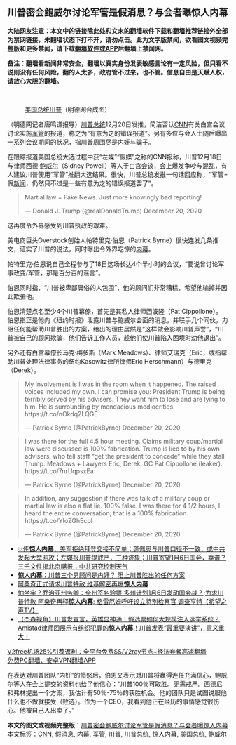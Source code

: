  <h2>川普密会鲍威尔讨论军管是假消息？与会者曝惊人内幕</h2> <p class="notice"><b>大陆网友注意：本文中的链接除此处和文末的<a href="https://github.com/bannedbook/fanqiang" >翻墙</a>软件下载和<a href="https://github.com/killgcd/justmysocks/blob/master/README.md">翻墙推荐</a>链接外全部为禁网链接，未翻墙状态下打不开，请勿点击。此为文字版禁闻，欲看图文视频完整版和更多禁闻，请下载<a href="https://github.com/bannedbook/fanqiang">翻墙软件或APP</a>后翻墙上禁闻网。</p><p>备注：翻墙看新闻非常安全，翻墙以真实身份发表敏感言论有一定风险，但只看不说则没有任何风险，翻的人太多，政府管不过来，也不管。信息自由是天赋人权，请放心大胆的翻墙。</b></p>  <div class="entry"> <br /> <figure><figcaption class="wp-caption-text"><a href="https://www.bannedbook.org/bnews/tag/%e7%be%8e%e5%9b%bd%e6%80%bb%e7%bb%9f/" class="st_tag internal_tag" rel="tag" title="标签 美国总统 下的日志">美国总统</a><a href="https://www.bannedbook.org/bnews/tag/%e5%b7%9d%e6%99%ae/" class="st_tag internal_tag" rel="tag" title="标签 川普 下的日志">川普</a>（明德网合成图）</figcaption></figure> <p>（明德网记者唐鸣谦报导）<a href="https://www.bannedbook.org/bnews/tag/%E5%B7%9D%E6%99%AE%E6%80%BB%E7%BB%9F/" class="st_tag internal_tag" rel="tag" title="标签 川普总统 下的日志">川普总统</a>12月20日发推，简洁否认<a href="https://www.bannedbook.org/bnews/tag/cnn/" class="st_tag internal_tag" rel="tag" title="标签 CNN 下的日志">CNN</a>有关白宫会议讨论实施<a href="https://www.bannedbook.org/bnews/tag/%E5%86%9B%E7%AE%A1/" class="st_tag internal_tag" rel="tag" title="标签 军管 下的日志">军管</a>的报道，称之为“有意为之的错误报道”。另有多位与会人士随后曝出一系列会议期间的状况，指川普周围尽是内奸与骗子。</p> <p>在跟踪报道美国总统大选过程中获“左媒”“假媒”之称的CNN报称，川普12月18日与律师西德·<a href="https://www.bannedbook.org/bnews/tag/%e9%b2%8d%e5%a8%81%e5%b0%94/" class="st_tag internal_tag" rel="tag" title="标签 鲍威尔 下的日志">鲍威尔</a>（Sidney Powell）等人于白宫会谈，会上爆发争吵与混乱，有人建议川普使用“军管”推翻大选结果。很快，川普总统发推一句话回应称，“军管=假<span class='wp_keywordlink_affiliate'><a href="https://www.bannedbook.org/" title="新闻">新闻</a></span>，仍然只不过是一些有意为之的错误报道罢了”。</p> <blockquote class="twitter-tweet" data-width="550" data-dnt="true"> <p>Martial law = Fake News. Just more knowingly bad reporting!</p> <p>&mdash; Donald J. Trump (@realDonaldTrump) December 20, 2020</p>  </blockquote> <p>这再度令外界感受到川普执政的艰难。</p> <p>美电商巨头Overstock创始人帕特里克·伯恩（Patrick Byrne）很快连发几条推文，证实了川普的说法，同时曝出令外界吃惊的<span class='wp_keywordlink_affiliate'><a href="https://www.bannedbook.org/bnews/ccpdope/" title="中共高层内幕" target="_blank">内幕</a></span>。</p> <p>帕特里克·伯恩说自己全程参与了18日这场长达4个半小时的会议，“要说曾讨论军事政变/军管，那是百分百的谣言”。</p> <p>伯恩同时指，“川普被卑鄙庸俗的人包围”，他的顾问们非常糟糕，希望他输掉并因此欺骗他。</p>  <p>伯恩清楚点名至少4个川普幕僚，首先是其私人律师西波隆（Pat Cippollone）。伯恩指正是他向《纽约时报》泄露川普与鲍威尔会面的消息，并联手几个同伙，力阻任何能帮助川普胜出的方案，给出的理由居然是“这样做会影响川普声誉”，“川普被自己的顾问欺骗，他们告诉工作人员，趁他们使川普陷入困境时劝他退出”。</p> <p>另外还有白宫幕僚长马克·梅多斯（Mark Meadows）、律师艾瑞克（Eric，或指帮助川普处理法律事务的纽约Kasowitz律所律师Eric Herschmann）与德里克（Derek）。</p> <blockquote class="twitter-tweet" data-width="550" data-dnt="true"> <p>My involvement is I was in the room when it happened. The raised voices included my own. I can promise you: President Trump is being terribly served by his advisers. They want him to lose and are lying to him. He is surrounding by mendacious mediocrities. https://t.co/nOkdq2LQGE</p> <p>&mdash; Patrick Byrne (@PatrickByrne) December 20, 2020</p>  </blockquote> <blockquote class="twitter-tweet" data-width="550" data-dnt="true"> <p>I was there for the full 4.5 hour meeting. Claims military coup/martial law were discussed is 100% fabrication. Trump is lied to by his own advisers, who tell staff “get the president to concede“ while they stall Trump. Meadows + Lawyers Eric, Derek, GC Pat Cippollone (leaker). https://t.co/7nrUqpsxEa</p> <p>&mdash; Patrick Byrne (@PatrickByrne) December 20, 2020</p> </blockquote> <blockquote class="twitter-tweet" data-width="550" data-dnt="true"> <p>In addition, any suggestion if there was talk of a military coup or martial law is also a flat lie. 100% false. I was there for 4 1/2 hours, I heard the entire conversation, that is a 100% fabrication. https://t.co/YloZGhEcpl</p> <p>&mdash; Patrick Byrne (@PatrickByrne) December 20, 2020</p>  </blockquote> <ul class='op-related-articles' title='相关阅读'> <li><a href='https://www.bannedbook.org/bnews/bannedvideo/20201221/1452074.html' target='_blank'>💥传<b>惊人内幕</b>，美军拒绝拜登交接不简单；蓬佩奥与川普口径不一致，或中共发起大举网攻；左媒报川普提戒严，三种迹象；川普寄望1月6日国会，靠谱？三千文件揭北京瞒报；中共研究控制天气</a></li> <li><a href='https://www.bannedbook.org/bnews/comments/20201221/1451894.html' target='_blank'><b>惊人内幕</b>：川普三个男顾问是内奸？ 阻止川普胜出的任何方案</a></li> <li><a href='https://www.bannedbook.org/bnews/bannedvideo/20201220/1451620.html' target='_blank'>阿桑奇正式请求川普特赦 维基解密再爆<b>惊人内幕</b></a></li> <li><a href='https://www.bannedbook.org/bnews/cbnews/20201218/1450214.html' target='_blank'>怕坐牢？乔治亚州务卿：全州签名验票 多州计划1月6日发动国会战？;为求川普特赦 阿桑奇再释<b>惊人内幕</b>; 格雷厄姆呼吁设立特别检察官 调查亨特【希望之声TV】</a></li> <li><a href='https://www.bannedbook.org/bnews/bannedvideo/20201203/1441342.html' target='_blank'>【杰森视角】川普发宣言，英雄显神通！假选票如何大规模注入选举系统？Amistad律师团展示有组织犯罪的<b>惊人内幕</b>！川普发表“最重要演讲”，意义重大！</a></li> </ul> <p class="texttj"> <a href="https://github.com/bannedbook/fanqiang/wiki/V2ray%E6%9C%BA%E5%9C%BA" target="_blank">V2free机场25%引荐返利：全平台免费SS/V2ray节点+经济套餐高速翻墙</a><br/> <a href="https://github.com/bannedbook/fanqiang/wiki/%E7%A6%81%E9%97%BB%E7%BD%91%E5%AE%89%E5%8D%93%E7%BF%BB%E5%A2%99%E6%96%B0%E9%97%BBAPP" target="_blank">免费PC翻墙、安卓VPN翻墙APP</a></p><p>在表达对川普团队“内奸”的愤怒后，伯恩又表示对川普将赢得连任充满信心，鲍威尔等人在会上提交的资料也给了他信心：“川普100％可取胜。无需戒严。西德尼和弗林提出一个方案，我估计有50％-75％的获胜机会。他的团队只是试图说服他什么也不做就接受（败选）。作为一个CEO，我看到他正在经历的事情感觉很伤心。他被自己人出卖了。”</p><a name='sharetosocial'></a>       <div><b>本文的图文或视频完整版</b>：<a href='https://www.bannedbook.org/bnews/comments/20201221/1452109.html'>川普密会鲍威尔讨论军管是假消息？与会者曝惊人内幕</a></div>  </div><!--END ENTRY--> <div class="postfooter"> <div>本文标签：<a href="https://www.bannedbook.org/bnews/tag/cnn/" rel="tag">CNN</a>, <a href="https://www.bannedbook.org/bnews/tag/%E5%81%87%E6%B6%88%E6%81%AF/" rel="tag">假消息</a>, <a href="https://www.bannedbook.org/bnews/tag/%E5%86%85%E5%B9%95/" rel="tag">内幕</a>, <a href="https://www.bannedbook.org/bnews/tag/%E5%86%9B%E7%AE%A1/" rel="tag">军管</a>, <a href="https://www.bannedbook.org/bnews/tag/%e5%b7%9d%e6%99%ae/" rel="tag">川普</a>, <a href="https://www.bannedbook.org/bnews/tag/%E5%B7%9D%E6%99%AE%E6%80%BB%E7%BB%9F/" rel="tag">川普总统</a>, <a href="https://www.bannedbook.org/bnews/tag/%e6%83%8a%e4%ba%ba%e5%86%85%e5%b9%95/" rel="tag">惊人内幕</a>, <a href="https://www.bannedbook.org/bnews/tag/%e7%be%8e%e5%9b%bd%e6%80%bb%e7%bb%9f/" rel="tag">美国总统</a>, <a href="https://www.bannedbook.org/bnews/tag/%e9%b2%8d%e5%a8%81%e5%b0%94/" rel="tag">鲍威尔</a></div>  </div><!--END POSTFOOTER--> 